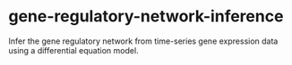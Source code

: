 # gene-regulatory-network-inference
Infer  the  gene  regulatory  network  from  time-series  gene expression data using a differential equation model.
